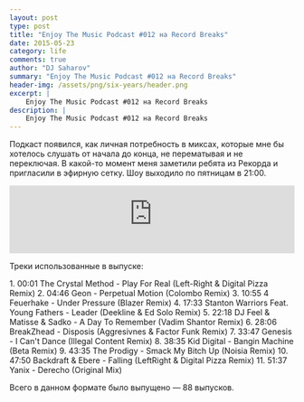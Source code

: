 ```yaml
---
layout: post
type: post
title: "Enjoy The Music Podcast #012 на Record Breaks"
date: 2015-05-23
category: life
comments: true
author: "DJ Saharov"
summary: "Enjoy The Music Podcast #012 на Record Breaks"
header-img: /assets/png/six-years/header.png
excerpt: |
    Enjoy The Music Podcast #012 на Record Breaks
description: |
    Enjoy The Music Podcast #012 на Record Breaks
---
```


<p>
<span class="firstcharacter">П</span>одкаст появился, как личная потребность в миксах, которые мне бы хотелось слушать от начала до конца, не перематывая и не переключая. В какой-то момент меня заметили ребята из Рекорда и пригласили в эфирную сетку. Шоу выходило по пятницам в 21:00.
</p>

<iframe width="100%" height="120" src="https://player-widget.mixcloud.com/widget/iframe/?hide_cover=1&feed=%2Fdjsaharovofficial%2Fdj-saharov-enjoy-the-music-podcast-011%2F" frameborder="0" allow="encrypted-media; fullscreen; autoplay; idle-detection; speaker-selection; web-share;" ></iframe>

<p>Треки использованные в выпуске:</p>
1. 00:01 The Crystal Method - Play For Real (Left-Right & Digital Pizza Remix)
2. 04:46 Geon - Perpetual Motion (Colombo Remix)
3. 10:55 4 Feuerhake - Under Pressure (Blazer Remix)
4. 17:33 Stanton Warriors Feat. Young Fathers - Leader (Deekline & Ed Solo Remix)
5. 22:18 DJ Feel & Matisse & Sadko - A Day To Remember (Vadim Shantor Remix)
6. 28:06 BreakZhead - Disposis (Aggresivnes & Factor Funk Remix)
7. 33:47 Genesis - I Can't Dance (Illegal Content Remix)
8. 38:35 Kid Digital - Bangin Machine (Beta Remix)
9. 43:35 The Prodigy - Smack My Bitch Up (Noisia Remix)
10. 47:50 Backdraft & Ebere - Falling (LeftRight & Digital Pizza Remix)
11. 51:37 Yanix - Derecho (Original Mix)

<p>Всего в данном формате было выпущено &mdash; 88 выпусков.</p>